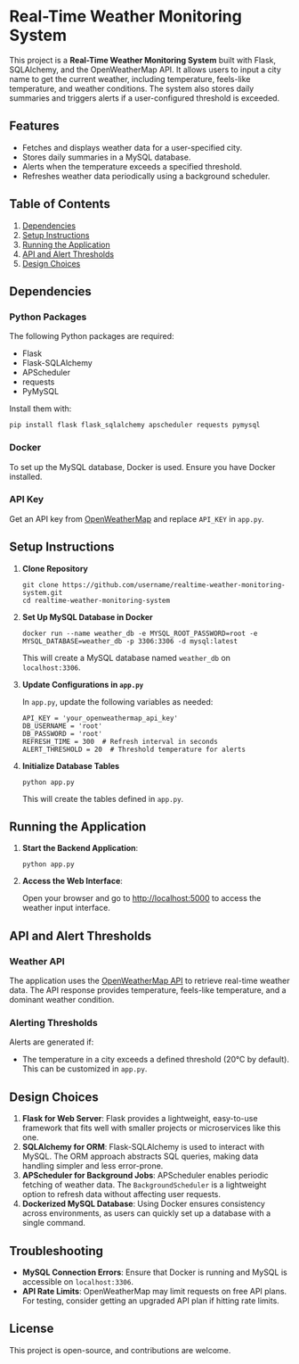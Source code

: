 <!DOCTYPE html>
<html lang="en">
<head>
    <meta charset="UTF-8">
    <meta name="viewport" content="width=device-width, initial-scale=1.0">
</head>
<body>

<h1>Real-Time Weather Monitoring System</h1>

<p>
    This project is a <strong>Real-Time Weather Monitoring System</strong> built with Flask, SQLAlchemy, and the OpenWeatherMap API.
    It allows users to input a city name to get the current weather, including temperature, feels-like temperature, and weather conditions.
    The system also stores daily summaries and triggers alerts if a user-configured threshold is exceeded.
</p>

<h2>Features</h2>
<ul>
    <li>Fetches and displays weather data for a user-specified city.</li>
    <li>Stores daily summaries in a MySQL database.</li>
    <li>Alerts when the temperature exceeds a specified threshold.</li>
    <li>Refreshes weather data periodically using a background scheduler.</li>
</ul>

<h2>Table of Contents</h2>
<ol>
    <li><a href="#dependencies">Dependencies</a></li>
    <li><a href="#setup-instructions">Setup Instructions</a></li>
    <li><a href="#running-the-application">Running the Application</a></li>
    <li><a href="#api-and-alert-thresholds">API and Alert Thresholds</a></li>
    <li><a href="#design-choices">Design Choices</a></li>
</ol>

<h2 id="dependencies">Dependencies</h2>

<h3>Python Packages</h3>
<p>The following Python packages are required:</p>
<ul>
    <li>Flask</li>
    <li>Flask-SQLAlchemy</li>
    <li>APScheduler</li>
    <li>requests</li>
    <li>PyMySQL</li>
</ul>
<p>Install them with:</p>
<pre><code>pip install flask flask_sqlalchemy apscheduler requests pymysql</code></pre>

<h3>Docker</h3>
<p>To set up the MySQL database, Docker is used. Ensure you have Docker installed.</p>

<h3>API Key</h3>
<p>Get an API key from <a href="https://home.openweathermap.org/users/sign_up">OpenWeatherMap</a> and replace <code>API_KEY</code> in <code>app.py</code>.</p>

<h2 id="setup-instructions">Setup Instructions</h2>

<ol>
    <li><strong>Clone Repository</strong>
        <pre><code>git clone https://github.com/username/realtime-weather-monitoring-system.git
cd realtime-weather-monitoring-system</code></pre>
    </li>
    <li><strong>Set Up MySQL Database in Docker</strong>
        <pre><code>docker run --name weather_db -e MYSQL_ROOT_PASSWORD=root -e MYSQL_DATABASE=weather_db -p 3306:3306 -d mysql:latest</code></pre>
        <p>This will create a MySQL database named <code>weather_db</code> on <code>localhost:3306</code>.</p>
    </li>
    <li><strong>Update Configurations in <code>app.py</code></strong>
        <p>In <code>app.py</code>, update the following variables as needed:</p>
        <pre><code>API_KEY = 'your_openweathermap_api_key'
DB_USERNAME = 'root'
DB_PASSWORD = 'root'
REFRESH_TIME = 300  # Refresh interval in seconds
ALERT_THRESHOLD = 20  # Threshold temperature for alerts</code></pre>
    </li>
    <li><strong>Initialize Database Tables</strong>
        <pre><code>python app.py</code></pre>
        <p>This will create the tables defined in <code>app.py</code>.</p>
    </li>
</ol>

<h2 id="running-the-application">Running the Application</h2>

<ol>
    <li><strong>Start the Backend Application</strong>:
        <pre><code>python app.py</code></pre>
    </li>
    <li><strong>Access the Web Interface</strong>:
        <p>Open your browser and go to <a href="http://localhost:5000">http://localhost:5000</a> to access the weather input interface.</p>
    </li>
</ol>

<h2 id="api-and-alert-thresholds">API and Alert Thresholds</h2>

<h3>Weather API</h3>
<p>
    The application uses the <a href="https://openweathermap.org/api">OpenWeatherMap API</a> to retrieve real-time weather data.
    The API response provides temperature, feels-like temperature, and a dominant weather condition.
</p>

<h3>Alerting Thresholds</h3>
<p>Alerts are generated if:</p>
<ul>
    <li>The temperature in a city exceeds a defined threshold (20°C by default). This can be customized in <code>app.py</code>.</li>
</ul>

<h2 id="design-choices">Design Choices</h2>

<ol>
    <li><strong>Flask for Web Server</strong>: Flask provides a lightweight, easy-to-use framework that fits well with smaller projects or microservices like this one.</li>
    <li><strong>SQLAlchemy for ORM</strong>: Flask-SQLAlchemy is used to interact with MySQL. The ORM approach abstracts SQL queries, making data handling simpler and less error-prone.</li>
    <li><strong>APScheduler for Background Jobs</strong>: APScheduler enables periodic fetching of weather data. The <code>BackgroundScheduler</code> is a lightweight option to refresh data without affecting user requests.</li>
    <li><strong>Dockerized MySQL Database</strong>: Using Docker ensures consistency across environments, as users can quickly set up a database with a single command.</li>
</ol>

<h2>Troubleshooting</h2>
<ul>
    <li><strong>MySQL Connection Errors</strong>: Ensure that Docker is running and MySQL is accessible on <code>localhost:3306</code>.</li>
    <li><strong>API Rate Limits</strong>: OpenWeatherMap may limit requests on free API plans. For testing, consider getting an upgraded API plan if hitting rate limits.</li>
</ul>

<h2>License</h2>
<p>This project is open-source, and contributions are welcome.</p>

</body>
</html>
